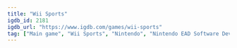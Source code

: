 ```yaml
---
title: "Wii Sports"
igdb_id: 2181
igdb_url: "https://www.igdb.com/games/wii-sports"
tag: ["Main game", "Wii Sports", "Nintendo", "Nintendo EAD Software Development Group No.2", "Simulator", "Sport", "Single player", "Multiplayer", "Co-operative", "Split screen", "First person", "Third person", "Party"]
---
```

